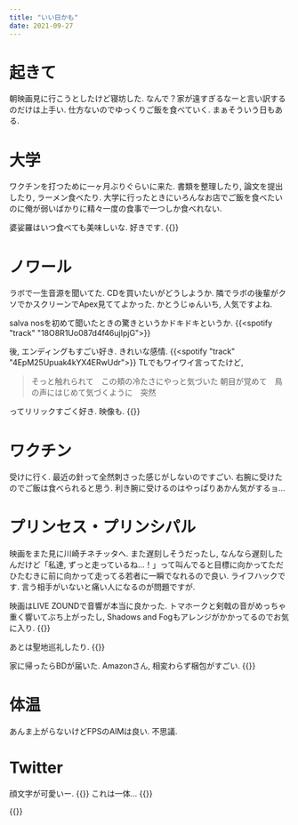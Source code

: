 ```yaml
---
title: "いい日かも"
date: 2021-09-27
---
```


# 起きて
朝映画見に行こうとしたけど寝坊した. なんで？家が遠すぎるなーと言い訳するのだけは上手い. 仕方ないのでゆっくりご飯を食べていく. まぁそういう日もある.

# 大学
ワクチンを打つために一ヶ月ぶりぐらいに来た. 書類を整理したり, 論文を提出したり, ラーメン食べたり. 大学に行ったときにいろんなお店でご飯を食べたいのに俺が弱いばかりに精々一度の食事で一つしか食べれない.

婆娑羅はいつ食べても美味しいな. 好きです.
{{<tweet user="dango_bot" id="1442340107067932672">}}

# ノワール
ラボで一生音源を聞いてた. CDを買いたいがどうしようか. 隣でラボの後輩がクソでかスクリーンでApex見ててよかった. かとうじゅんいち, 人気ですよね.

salva nosを初めて聞いたときの驚きというかドキドキというか.
{{<spotify "track" "18O8R1Uo087d4f46ujIpjG">}}

後, エンディングもすごい好き. きれいな感情.
{{<spotify "track" "4EpM25Upuak4kYX4ERwUdr">}}
TLでもワイワイ言ってたけど, 

> そっと触れられて　この頬の冷たさにやっと気づいた 朝目が覚めて　鳥の声にはじめて気づくように　突然

ってリリックすごく好き. 映像も.
{{<tweet user="dango_bot" id="1442360253782192129">}}

# ワクチン
受けに行く. 最近の針って全然刺さった感じがしないのですごい. 右腕に受けたのでご飯は食べられると思う. 利き腕に受けるのはやっぱりあかん気がするョ...

# プリンセス・プリンシパル
映画をまた見に川崎チネチッタへ. また遅刻しそうだったし, なんなら遅刻したんだけど「私達, ずっと走っているね...！」って叫んでると目標に向かってただひたむきに前に向かって走ってる若者に一瞬でなれるので良い. ライフハックです. 言う相手がいないと痛い人になるのが問題ですが.

映画はLIVE ZOUNDで音響が本当に良かった. トマホークと剣戟の音がめっちゃ重く響いてぶち上がったし, Shadows and Fogもアレンジがかかってるのでお気に入り.
{{<tweet user="dango_bot" id="1442441686060204033">}}

あとは聖地巡礼したり.
{{<tweet user="dango_bot" id="1442442263850721285">}}

家に帰ったらBDが届いた. Amazonさん, 相変わらず梱包がすごい.
{{<tweet user="dango_bot" id="1442443153689092108">}}

# 体温
あんま上がらないけどFPSのAIMは良い. 不思議.
# Twitter
顔文字が可愛いー.
{{<tweet user="dango_bot" id="1441378096096051200">}}
これは一体...
{{<tweet user="dango_bot" id="1442324030426529795">}}

{{<tweet user="dango_bot" id="1442453761612419076">}}